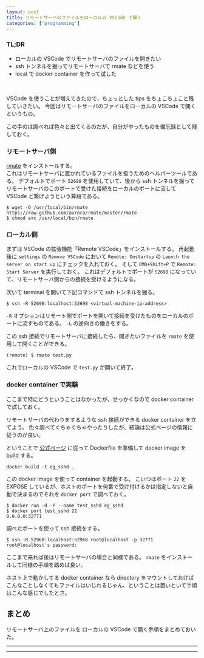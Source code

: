 ```yaml
---
layout: post
title: リモートサーバのファイルをローカルの VSCode で開く
categories: ['programming']
---
```



### TL;DR
- ローカルの VSCode でリモートサーバのファイルを開きたい
- ssh トンネルを掘ってリモートサーバで rmate などを使う
- local で docker container を作って試した
<br>

VSCode を使うことが増えてきたので、ちょっとした tips をちょこちょこと残していきたい。
今回はリモートサーバのファイルをローカルの VSCode で開くというもの。

この手のは調べれば色々と出てくるのだが、自分がやったものを備忘録として残しておく。


### リモートサーバ側
[rmate](https://github.com/aurora/rmate) をインストールする。  
これはリモートサーバに置かれているファイルを扱うためのヘルパーツールである。
デフォルトでポート `52698` を使用していて、後から ssh トンネルを掘ってリモートサーバのこのポートで受けた接続をローカルのポートに流して VSCode と繋げようという算段である。

```
$ wget -O /usr/local/bin/rmate https://raw.github.com/aurora/rmate/master/rmate
$ chmod a+x /usr/local/bin/rmate
```


### ローカル側
まずは VSCode の拡張機能「Remote VSCode」をインストールする。
再起動後に `settings` の `Remove VSCode` において `Remote: Onstartup` の `Launch the server on start up` にチェックを入れておく。
そして `CMD+Shift+P` で `Remote: Start Server` を実行しておく。
これはデフォルトでポートが `52698` になっていて、リモートサーバ側からの接続を受けるようになる。

次いで terminal を開いて下記コマンドで ssh トンネルを掘る。

```
$ ssh -R 52698:localhost:52698 <virtual-machine-ip-address>
```

`-R` オプションはリモート側でポートを開いて接続を受けたものをローカルのポートに流すものである。
`-L` の逆向きの働きをする。

この ssh 接続でリモートサーバに接続したら、開きたいファイルを `rmate` を使用して開くことができる。

```
(remote) $ rmate test.py
```

これでローカルの VSCode で `test.py` が開いて終了。


### docker container で実験
ここまで特にどうということはなかったが、せっかくなので docker container で試しておく。

リモートサーバの代わりをするような ssh 接続ができる docker container を立てよう。
色々調べてぐちゃぐちゃやったりしたが、結論は公式ページの情報に従うのが良い。  

ということで [公式ページ](https://docs.docker.com/engine/examples/running_ssh_service/) に従って Dockerfile を準備して docker image を build する。

```
docker build -t eg_sshd .
```

この docker image を使って container を起動する。
こいつはポート `22` を EXPOSE しているが、ホストのポートを何番で受け付けるかは指定しないと自動で決まるのでそれを `docker port` で調べておく。

```
$ docker run -d -P --name test_sshd eg_sshd
$ docker port test_sshd 22
0.0.0.0:32771
```

調べたポートを使って ssh 接続をする。

```
$ ssh -R 52968:localhost:52968 root@localhost -p 32771
root@localhost's password: 
```

ここまで来れば後はリモートサーバの場合と同様である。
`rmate` をインストールして同様の手順を踏めば良い。

ホスト上で動かしてる docker container なら directory をマウントしておけばこんなことしなくてもファイルはいじれるじゃん、ということは置いといて手順はこんな感じでしたとさ。


## まとめ
リモートサーバ上のファイルを ローカルの VSCode で開く手順をまとめておいた。

---
---
<br>
